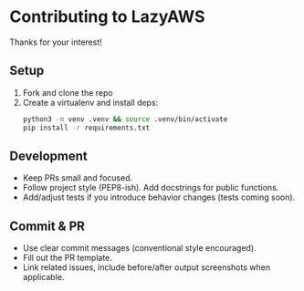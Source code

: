 # Contributing to LazyAWS

Thanks for your interest!

## Setup
1. Fork and clone the repo
2. Create a virtualenv and install deps:
   ```bash
   python3 -m venv .venv && source .venv/bin/activate
   pip install -r requirements.txt
   ```

## Development
- Keep PRs small and focused.
- Follow project style (PEP8-ish). Add docstrings for public functions.
- Add/adjust tests if you introduce behavior changes (tests coming soon).

## Commit & PR
- Use clear commit messages (conventional style encouraged).
- Fill out the PR template.
- Link related issues, include before/after output screenshots when applicable.
